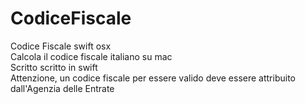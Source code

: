CodiceFiscale
=============

Codice Fiscale swift osx<br>
Calcola il codice fiscale italiano su mac<br>
Scritto scritto in swift<br>
Attenzione, un codice fiscale per essere valido deve essere attribuito dall'Agenzia delle Entrate</br>
